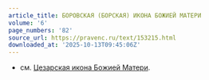 ```yaml
---
article_title: БОРОВСКАЯ (БОРСКАЯ) ИКОНА БОЖИЕЙ МАТЕРИ
volume: '6'
page_numbers: '82'
source_url: https://pravenc.ru/text/153215.html
downloaded_at: '2025-10-13T09:45:06Z'
---
```


- см. [Цезарская икона Божией Матери](<https://pravenc.ru/text/Цезарская икона Божией Матери.html>).
